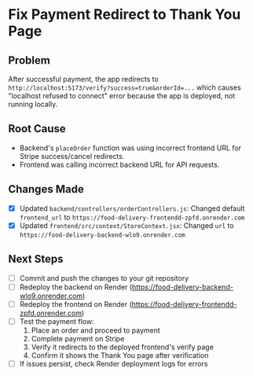 # Fix Payment Redirect to Thank You Page

## Problem
After successful payment, the app redirects to `http://localhost:5173/verify?success=true&orderId=...` which causes "localhost refused to connect" error because the app is deployed, not running locally.

## Root Cause
- Backend's `placeOrder` function was using incorrect frontend URL for Stripe success/cancel redirects.
- Frontend was calling incorrect backend URL for API requests.

## Changes Made
- [x] Updated `backend/controllers/orderControllers.js`: Changed default `frontend_url` to `https://food-delivery-frontendd-zpfd.onrender.com`
- [x] Updated `frontend/src/context/StoreContext.jsx`: Changed `url` to `https://food-delivery-backend-wlo9.onrender.com`

## Next Steps
- [ ] Commit and push the changes to your git repository
- [ ] Redeploy the backend on Render (https://food-delivery-backend-wlo9.onrender.com)
- [ ] Redeploy the frontend on Render (https://food-delivery-frontendd-zpfd.onrender.com)
- [ ] Test the payment flow:
  1. Place an order and proceed to payment
  2. Complete payment on Stripe
  3. Verify it redirects to the deployed frontend's verify page
  4. Confirm it shows the Thank You page after verification
- [ ] If issues persist, check Render deployment logs for errors
